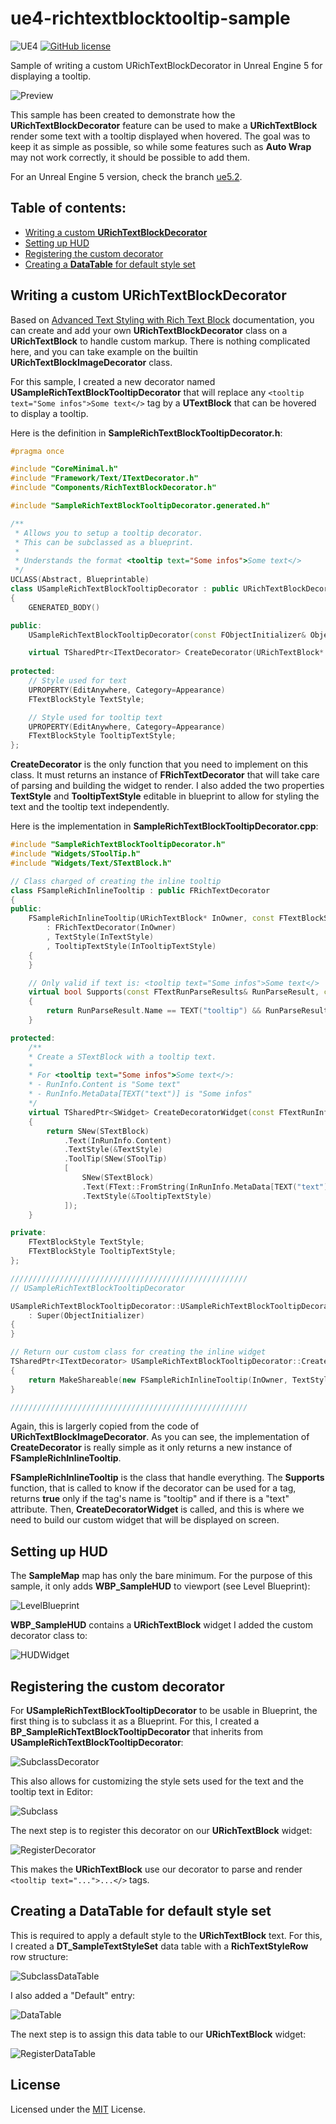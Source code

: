 # ue4-richtextblocktooltip-sample

![UE4](https://img.shields.io/badge/UE4-4.25+-blue)
[![GitHub license](https://img.shields.io/badge/license-MIT-blue.svg)](https://raw.githubusercontent.com/Nauja/ue4-richtextblocktooltip-sample/master/LICENSE)

Sample of writing a custom URichTextBlockDecorator in Unreal Engine 5 for displaying a tooltip.

![Preview](https://github.com/Nauja/ue4-richtextblocktooltip-sample/raw/media4.25/preview.gif)

This sample has been created to demonstrate how the **URichTextBlockDecorator** feature can be used to make a **URichTextBlock** render some text with a tooltip displayed when hovered. The goal was to keep it as simple as possible, so while some features such as **Auto Wrap** may not work correctly, it should be possible to add them.

For an Unreal Engine 5 version, check the branch [ue5.2](https://github.com/Nauja/ue4-richtextblocktooltip-sample/tree/ue5.2).

## Table of contents:

- [Writing a custom **URichTextBlockDecorator**](#writing-a-custom-urichtextblockdecorator)
- [Setting up HUD](#setting-up-hud)
- [Registering the custom decorator](#registering-the-custom-decorator)
- [Creating a **DataTable** for default style set](#creating-a-datatable-for-default-style-set)

## Writing a custom **URichTextBlockDecorator**

Based on [Advanced Text Styling with Rich Text Block](https://www.unrealengine.com/en-US/tech-blog/advanced-text-styling-with-rich-text-block) documentation, you can create and add your own **URichTextBlockDecorator** class on a **URichTextBlock** to handle custom markup. There is nothing complicated here, and you can take example on the builtin **URichTextBlockImageDecorator** class.

For this sample, I created a new decorator named **USampleRichTextBlockTooltipDecorator** that will replace any `<tooltip text="Some infos">Some text</>` tag by a **UTextBlock** that can be hovered to display a tooltip.

Here is the definition in **SampleRichTextBlockTooltipDecorator.h**:

```cpp
#pragma once

#include "CoreMinimal.h"
#include "Framework/Text/ITextDecorator.h"
#include "Components/RichTextBlockDecorator.h"

#include "SampleRichTextBlockTooltipDecorator.generated.h"

/**
 * Allows you to setup a tooltip decorator.
 * This can be subclassed as a blueprint.
 *
 * Understands the format <tooltip text="Some infos">Some text</>
 */
UCLASS(Abstract, Blueprintable)
class USampleRichTextBlockTooltipDecorator : public URichTextBlockDecorator
{
    GENERATED_BODY()

public:
    USampleRichTextBlockTooltipDecorator(const FObjectInitializer& ObjectInitializer);

    virtual TSharedPtr<ITextDecorator> CreateDecorator(URichTextBlock* InOwner) override;
	
protected:
    // Style used for text
    UPROPERTY(EditAnywhere, Category=Appearance)
    FTextBlockStyle TextStyle;

    // Style used for tooltip text
    UPROPERTY(EditAnywhere, Category=Appearance)
    FTextBlockStyle TooltipTextStyle;
};
```

**CreateDecorator** is the only function that you need to implement on this class. It must returns an instance of **FRichTextDecorator** that will take care of parsing and building the widget to render. I also added the two properties **TextStyle** and **TooltipTextStyle** editable in blueprint to allow for styling the text and the tooltip text independently.

Here is the implementation in **SampleRichTextBlockTooltipDecorator.cpp**:

```cpp
#include "SampleRichTextBlockTooltipDecorator.h"
#include "Widgets/SToolTip.h"
#include "Widgets/Text/STextBlock.h"

// Class charged of creating the inline tooltip
class FSampleRichInlineTooltip : public FRichTextDecorator
{
public:
    FSampleRichInlineTooltip(URichTextBlock* InOwner, const FTextBlockStyle& InTextStyle, const FTextBlockStyle& InTooltipTextStyle)
        : FRichTextDecorator(InOwner)
        , TextStyle(InTextStyle)
        , TooltipTextStyle(InTooltipTextStyle)
    {
    }

    // Only valid if text is: <tooltip text="Some infos">Some text</>
    virtual bool Supports(const FTextRunParseResults& RunParseResult, const FString& Text) const override
    {
        return RunParseResult.Name == TEXT("tooltip") && RunParseResult.MetaData.Contains(TEXT("text"));
    }

protected:
    /**
    * Create a STextBlock with a tooltip text.
    * 
    * For <tooltip text="Some infos">Some text</>:
    * - RunInfo.Content is "Some text"
    * - RunInfo.MetaData[TEXT("text")] is "Some infos"
    */
    virtual TSharedPtr<SWidget> CreateDecoratorWidget(const FTextRunInfo& InRunInfo, const FTextBlockStyle& InTextStyle) const override
    {
        return SNew(STextBlock)
            .Text(InRunInfo.Content)
            .TextStyle(&TextStyle)
            .ToolTip(SNew(SToolTip)
            [
                SNew(STextBlock)
                .Text(FText::FromString(InRunInfo.MetaData[TEXT("text")]))
                .TextStyle(&TooltipTextStyle)
            ]);
    }

private:
    FTextBlockStyle TextStyle;
    FTextBlockStyle TooltipTextStyle;
};

/////////////////////////////////////////////////////
// USampleRichTextBlockTooltipDecorator

USampleRichTextBlockTooltipDecorator::USampleRichTextBlockTooltipDecorator(const FObjectInitializer& ObjectInitializer)
    : Super(ObjectInitializer)
{
}

// Return our custom class for creating the inline widget
TSharedPtr<ITextDecorator> USampleRichTextBlockTooltipDecorator::CreateDecorator(URichTextBlock* InOwner)
{
    return MakeShareable(new FSampleRichInlineTooltip(InOwner, TextStyle, TooltipTextStyle));
}

/////////////////////////////////////////////////////
```

Again, this is largerly copied from the code of **URichTextBlockImageDecorator**. As you can see, the implementation of **CreateDecorator** is really simple as it only returns a new instance of **FSampleRichInlineTooltip**.

**FSampleRichInlineTooltip** is the class that handle everything. The **Supports** function, that is called to know if the decorator can be used for a tag, returns **true** only if the tag's name is "tooltip" and if there is a "text" attribute. Then, **CreateDecoratorWidget** is called, and this is where we need to build our custom widget that will be displayed on screen.

## Setting up HUD

The **SampleMap** map has only the bare minimum. For the purpose of this sample, it only adds **WBP_SampleHUD** to viewport (see Level Blueprint):

![LevelBlueprint](https://github.com/Nauja/ue4-richtextblocktooltip-sample/raw/media4.25/editor-levelblueprint.png)

**WBP_SampleHUD** contains a **URichTextBlock** widget I added the custom decorator class to:

![HUDWidget](https://github.com/Nauja/ue4-richtextblocktooltip-sample/raw/media4.25/editor-hud-widget.png)

## Registering the custom decorator

For **USampleRichTextBlockTooltipDecorator** to be usable in Blueprint, the first thing is to subclass it as a Blueprint. For this, I created a **BP_SampleRichTextBlockTooltipDecorator** that inherits from **USampleRichTextBlockTooltipDecorator**:

![SubclassDecorator](https://github.com/Nauja/ue4-richtextblocktooltip-sample/raw/media4.25/editor-subclass-decorator.png)

This also allows for customizing the style sets used for the text and the tooltip text in Editor:

![Subclass](https://github.com/Nauja/ue4-richtextblocktooltip-sample/raw/media4.25/editor-subclass.png)

The next step is to register this decorator on our **URichTextBlock** widget:

![RegisterDecorator](https://github.com/Nauja/ue4-richtextblocktooltip-sample/raw/media4.25/editor-registerdecorator.png)

This makes the **URichTextBlock** use our decorator to parse and render `<tooltip text="...">...</>` tags.

## Creating a **DataTable** for default style set

This is required to apply a default style to the **URichTextBlock** text. For this, I created a **DT_SampleTextStyleSet** data table with a **RichTextStyleRow** row structure: 

![SubclassDataTable](https://github.com/Nauja/ue4-richtextblocktooltip-sample/raw/media4.25/editor-subclass-datatable.png)

I also added a "Default" entry:

![DataTable](https://github.com/Nauja/ue4-richtextblocktooltip-sample/raw/media4.25/editor-datatable.png)

The next step is to assign this data table to our **URichTextBlock** widget:

![RegisterDataTable](https://github.com/Nauja/ue4-richtextblocktooltip-sample/raw/media4.25/editor-registerdatatable.png)

## License

Licensed under the [MIT](LICENSE) License.
